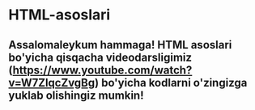 # HTML-asoslari

## Assalomaleykum hammaga! HTML asoslari bo'yicha qisqacha videodarsligimiz (https://www.youtube.com/watch?v=W7ZlqcZvgBg) bo'yicha kodlarni o'zingizga yuklab olishingiz mumkin!
